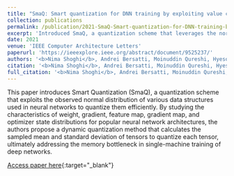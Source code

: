 ```yaml
---
title: "SmaQ: Smart quantization for DNN training by exploiting value clustering"
collection: publications
permalink: /publication/2021-SmaQ-Smart-quantization-for-DNN-training-by-exploiting-value-clustering
excerpt: 'Introduced SmaQ, a quantization scheme that leverages the normal distribution of neural network data structures to efficiently quantize them, addressing the memory bottleneck in single-machine training of deep networks.'
date: 2021
venue: 'IEEE Computer Architecture Letters'
paperurl: 'https://ieeexplore.ieee.org/abstract/document/9525237/'
authors: '<b>Nima Shoghi</b>, Andrei Bersatti, Moinuddin Qureshi, Hyesoon Kim'
citation: '<b>Nima Shoghi</b>, Andrei Bersatti, Moinuddin Qureshi, Hyesoon Kim, IEEE Computer Architecture Letters 20 (2), 126-129, 2021'
full_citation: '<b>Nima Shoghi</b>, Andrei Bersatti, Moinuddin Qureshi, Hyesoon Kim, IEEE Computer Architecture Letters 20 (2), 126-129, 2021'
---
```


This paper introduces Smart Quantization (SmaQ), a quantization scheme that exploits the observed normal distribution of various data structures used in neural networks to quantize them efficiently. By studying the characteristics of weight, gradient, feature map, gradient map, and optimizer state distributions for popular neural network architectures, the authors propose a dynamic quantization method that calculates the sampled mean and standard deviation of tensors to quantize each tensor, ultimately addressing the memory bottleneck in single-machine training of deep networks.

[Access paper here](https://ieeexplore.ieee.org/abstract/document/9525237/){:target="_blank"}
